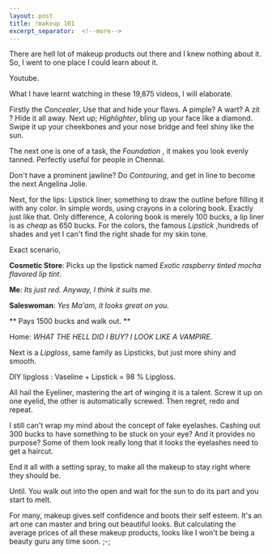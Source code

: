 ```yaml
---
layout: post
title: !makeup 101
excerpt_separator:  <!--more-->
---
```


There are hell lot of makeup products out there and I knew nothing about it. So, I went to one place I could learn about it. 

Youtube. 

What I have learnt watching in these 19,875 videos, I will elaborate.

Firstly the *Concealer*, Use that and hide your flaws. A pimple? A wart? A zit ? Hide it all away. Next up; *Highlighter*, bling up your face like a diamond. Swipe it up your cheekbones and your nose bridge and feel shiny like the sun. 

The next one is one of a task, the *Foundation* , it makes you look evenly tanned. Perfectly useful for people in Chennai.

Don't have a prominent jawline? Do *Contouring*, and get in line to become the next Angelina Jolie. 

Next, for the lips: Lipstick liner, something to draw the outline before filling it with any color. In simple words, using crayons in a coloring book. Exactly just like that. Only difference, A coloring book is merely 100 bucks, a lip liner is as *cheap* as 650 bucks. For the colors, the famous *Lipstick* ,hundreds of shades and yet I can't find the right shade for my skin tone. 

Exact scenario, 

**Cosmetic Store**: Picks up the lipstick named *Exotic raspberry tinted mocha flavored lip tint*. 

**Me**: *Its just red. Anyway, I think it suits me.*

**Saleswoman**: *Yes Ma'am, it looks great on you.*

**  Pays 1500 bucks and walk out.  **

Home: *WHAT THE HELL DID I BUY? I LOOK LIKE A VAMPIRE.*

Next is a *Lipgloss*, same family as Lipsticks, but just more shiny and smooth. 

DIY lipgloss : Vaseline + Lipstick = 98 % Lipgloss. 

All hail the Eyeliner, mastering the art of winging it is a talent. Screw it up on one eyelid, the other is automatically screwed. Then regret, redo and repeat.

I still can't wrap my mind about the concept of fake eyelashes. Cashing out 300 bucks to have something to be stuck on your eye? And it provides no purpose? Some of them look really long that it looks the eyelashes need to get a haircut. 

End it all with a setting spray, to make all the makeup to stay right where they should be. 

Until. You walk out into the open and wait for the sun to do its part and you start to melt. 

For many, makeup gives self confidence and boots their self esteem. It's an art one can master and bring out beautiful looks. But calculating the average prices of all these makeup products, looks like I won't be being a beauty guru any time soon. ;-;


